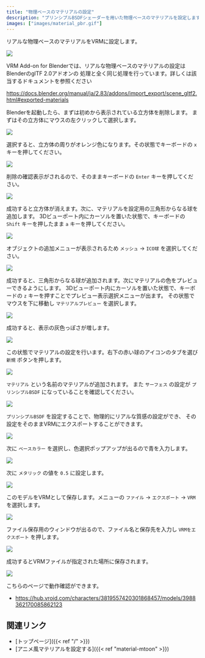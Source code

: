 ```yaml
---
title: "物理ベースのマテリアルの設定"
description: "プリンシプルBSDFシェーダーを用いた物理ベースのマテリアルを設定します。"
images: ["images/material_pbr.gif"]
---
```


リアルな物理ベースのマテリアルをVRMに設定します。

![](../../images/material_pbr.gif)

VRM Add-on for Blenderでは、リアルな物理ベースのマテリアルの設定はBlenderのglTF 2.0アドオンの
処理と全く同じ処理を行っています。詳しくは該当するドキュメントを参照ください

https://docs.blender.org/manual/ja/2.83/addons/import_export/scene_gltf2.html#exported-materials

Blenderを起動したら、まずは初めから表示されている立方体を削除します。
まずはその立方体にマウスの左クリックして選択します。

![](../images/material_pbr1.png)

選択すると、立方体の周りがオレンジ色になります。その状態でキーボードの `x` キーを押してください。

![](../images/material_pbr2.png)

削除の確認表示がされるので、そのままキーボードの `Enter` キーを押してください。

![](../images/material_pbr3.png)

成功すると立方体が消えます。次に、マテリアルを設定用の三角形からなる球を追加します。
3Dビューポート内にカーソルを置いた状態で、キーボードの `Shift` キーを押したまま `a` キーを押してください。

![](../images/material_pbr4.png)

オブジェクトの追加メニューが表示されるため `メッシュ` → `ICO球` を選択してください。

![](../images/material_pbr5.png)

成功すると、三角形からなる球が追加されます。次にマテリアルの色をプレビューできるようにします。
3Dビューポート内にカーソルを置いた状態で、キーボードの `z` キーを押すことでプレビュー表示選択メニューが出ます。
その状態でマウスを下に移動し `マテリアルプレビュー` を選択します。

![](../images/material_pbr6.png)

成功すると、表示の灰色っぽさが増します。

![](../images/material_pbr7.png)

この状態でマテリアルの設定を行います。右下の赤い球のアイコンのタブを選び `新規` ボタンを押します。

![](../images/material_pbr8.png)

`マテリアル` という名前のマテリアルが追加されます。
また `サーフェス` の設定が `プリンシプルBSDF` になっていることを確認してください。

![](../images/material_pbr9.png)

`プリンシプルBSDF` を設定することで、物理的にリアルな質感の設定ができ、
その設定をそのままVRMにエクスポートすることができます。

![](../images/material_pbr10.png)

次に `ベースカラー` を選択し、色選択ポップアップが出るので青を入力します。

![](../images/material_pbr11.png)

次に `メタリック` の値を `0.5` に設定します。

![](../images/material_pbr12.png)

このモデルをVRMとして保存します。メニューの `ファイル` → `エクスポート` → `VRM` を選択します。

![](../images/material_pbr13.png)

ファイル保存用のウィンドウが出るので、ファイル名と保存先を入力し `VRMをエクスポート` を押します。

![](../images/material_pbr14.png)

成功するとVRMファイルが指定された場所に保存されます。

![](../../images/material_pbr.gif)

こちらのページで動作確認ができます。

- https://hub.vroid.com/characters/3819557420301868457/models/3988362170085862123

## 関連リンク

- [トップページ]({{< ref "/" >}})
- [アニメ風マテリアルを設定する]({{< ref "material-mtoon" >}})
